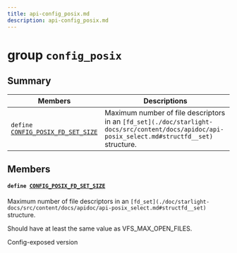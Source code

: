 ```yaml
---
title: api-config_posix.md
description: api-config_posix.md
---
```

# group `config_posix` 

## Summary

 Members                        | Descriptions                                
--------------------------------|---------------------------------------------
`define `[`CONFIG_POSIX_FD_SET_SIZE`](#group__config__posix_1ga17dafc65c7c0270db741e474184b45fc)            | Maximum number of file descriptors in an `[fd_set](./doc/starlight-docs/src/content/docs/apidoc/api-posix_select.md#structfd__set)` structure.

## Members

#### `define `[`CONFIG_POSIX_FD_SET_SIZE`](#group__config__posix_1ga17dafc65c7c0270db741e474184b45fc) 

Maximum number of file descriptors in an `[fd_set](./doc/starlight-docs/src/content/docs/apidoc/api-posix_select.md#structfd__set)` structure.

Should have at least the same value as VFS_MAX_OPEN_FILES.

Config-exposed version

